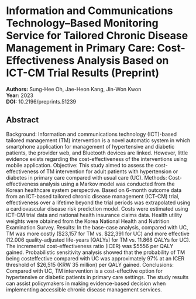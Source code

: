 # Information and Communications Technology–Based Monitoring Service for Tailored Chronic Disease Management in Primary Care: Cost-Effectiveness Analysis Based on ICT-CM Trial Results (Preprint)

**Authors:** Sung-Hee Oh, Jae-Heon Kang, Jin-Won Kwon  
**Year:** 2023  
**DOI:** 10.2196/preprints.51239  

## Abstract
Background: Information and communications technology (ICT)-based tailored management (TM) intervention is a novel automatic system in which smartphone application for management of hypertensive and diabetic patients, the provider web, and Bluetooth devices are linked. However, little evidence exists regarding the cost-effectiveness of the interventions using mobile application.
Objective: This study aimed to assess the cost-effectiveness of TM intervention for adult patients with hypertension or diabetes in primary care compared with usual care (UC).
Methods: Cost-effectiveness analysis using a Markov model was conducted from the Korean healthcare system perspective. Based on 6-month outcome data from an ICT-based tailored chronic disease management (ICT-CM) trial, effectiveness over a lifetime beyond the trial periods was extrapolated using a cardiovascular disease risk prediction model. Costs were estimated using ICT-CM trial data and national health insurance claims data. Health utility weights were obtained from the Korea National Health and Nutrition Examination Survey.
Results: In the base-case analysis, compared with UC, TM was more costly ($23,157 for TM vs. $22,391 for UC) and more effective (12.006 quality-adjusted life-years [QALYs] for TM vs. 11.868 QALYs for UC). The incremental cost-effectiveness ratio (ICER) was $5556 per QALY gained. Probabilistic sensitivity analysis showed that the probability of TM being costeffective compared with UC was approximately 97% at an ICER threshold of $26,515 (KRW 35 million) per QALY gained.
Conclusions: Compared with UC, TM intervention is a cost-effective option for hypertensive or diabetic patients in primary care settings. The study results can assist policymakers in making evidence-based decision when implementing accessible chronic disease management services.

